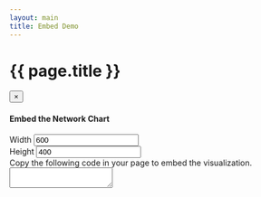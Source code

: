 ```yaml
---
layout: main
title: Embed Demo
---
```


<link href="{{ site.baseurl }}/css/index.css" rel="stylesheet">
<script src="{{ site.baseurl }}/js/lib/d3.min.js"></script>
<script src="{{ site.baseurl }}/src/pty.js"></script>
<link href="{{ site.baseurl }}/css/font-awesome.min.css" rel="stylesheet">

<script src="{{ site.baseurl }}/js/lib/underscore.js"></script>

# {{ page.title }}

<!-- Modal -->
<div class="modal fade" id="embed-modal" tabindex="-1" role="dialog" aria-labelledby="myModalLabel" aria-hidden="true">
    <div class="modal-dialog">
        <div class="modal-content">
            <div class="modal-header">
                <button type="button" class="close" data-dismiss="modal" aria-hidden="true">&times;</button>
                <h4 class="modal-title" id="myModalLabel">Embed the Network Chart</h4>
            </div>
            <!-- Modal Body -->
            <div class="modal-body">
                <form role="form" class="form">
                    <div class="form-group">
                        <label class="" for="embed-width">Width</label>
                        <input type="text" class="form-control" id="embed-width" value="600">
                    </div>
                    <div class="form-group">
                        <label class="" for="embed-height">Height</label>
                        <input type="text" class="form-control" id="embed-height" value="400">
                    </div>
                    <div class="form-group">
                        Copy the following code in your page to embed the visualization.
                        <textarea class="form-control" id="embed-code"></textarea>
                    </div>
                </form>
            </div>
        </div>
    </div>
</div>

<div class="row">
    <div class="col-md-12">
        <div id="demo"></div>
    </div>
</div>

<script>

// Define templates for the url and text area content
var urlTpl = _.template('{{site.baseurl}}/embed/<%= id %>.html'),
    embedTpl = _.template('<embed type="text/html" src="<%= src %>" width="<%= width %>" height="<%= height %>">');

// Update the embed code when the width or height changes
function updateEmbed(url) {
    var embedData = {
        width: d3.select('#embed-width').node().value,
        height: d3.select('#embed-height').node().value,
        src: url
    };

    d3.select('#embed-code').node().value = embedTpl(embedData);
}

d3.json('{{ site.baseurl }}/data/A.json', function(error, data) {

    if (error) { return error; }

    var width = parseInt(d3.select('#demo').style('width'), 10),
        height = 400;

    var embedUrl = '{{site.baseurl}}/embed/' + data.root + '.html';

    var chart01 = pty.chart.network()
        .width(width)
        .height(height)
        .nodeRadius(15)
        .nodeLabel(function(d) { return d.name; })
        .nodeBaseURL(function(d) { return '{{site.baseurl}}/data/' + d.id + '.json'; })
        .nodeURL(function(d) { return '{{site.baseurl}}/pages/' + d.id; })
        .embedCallback(function() { $('#embed-modal').modal(); });

    d3.select('div#demo').data([data]).call(chart01);

    // Fill the embed code the first time and listen for changes in the width and height
    updateEmbed(embedUrl);
    d3.select('#embed-width').on('change', function() { updateEmbed(embedUrl); });
    d3.select('#embed-height').on('change', function() { updateEmbed(embedUrl); });
});
</script>


